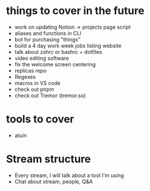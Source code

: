 # things to cover in the future

- work on updating Notion -> projects page script
- aliases and functions in CLI
- bot for purchasing "things"
- build a 4 day work week jobs listing website
- talk about zshrc or bashrc + dotfiles
- video editing software
- fix the welcome screen centering
- replicas repo
- Regexes
- macros in VS code
- check out pnpm
- check out Tremor (tremor.so)

# tools to cover

- atuin

# Stream structure

- Every stream, I will talk about a tool I'm using
- Chat about stream, people, Q&A
